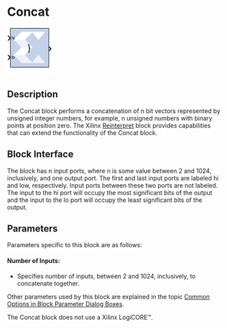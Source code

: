 # Concat

![](./Images/block.png)

## Description

The Concat block performs a concatenation of n bit vectors
represented by unsigned integer numbers, for example, n unsigned numbers
with binary points at position zero.
The Xilinx [Reinterpret](reinterpret.html) block provides capabilities
that can extend the functionality of the Concat block.

## Block Interface

The block has n input ports, where n is some value between 2 and 1024,
inclusively, and one output port. The first and last input ports are
labeled hi and low, respectively. Input ports between these two ports
are not labeled. The input to the hi port will occupy the most
significant bits of the output and the input to the lo port will occupy
the least significant bits of the output.

## Parameters

Parameters specific to this block are as follows:

#### Number of Inputs: 
* Specifies number of inputs, between 2 and 1024,
  inclusively, to concatenate together.

Other parameters used by this block are explained in the topic [Common
Options in Block Parameter Dialog
Boxes](common-options-in-block-parameter-dialog-boxes-aa1032308.html).

The Concat block does not use a Xilinx LogiCORE™.
